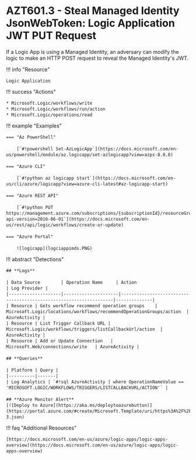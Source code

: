 # AZT601.3 - Steal Managed Identity JsonWebToken: Logic Application JWT PUT Request

If a Logic App is using a Managed Identity, an adversary can modify the logic to make an HTTP POST request to reveal the Managed Identity's JWT.

!!! info "Resource" 

	Logic Application

!!! success "Actions" 

	* Microsoft.Logic/workflows/write
	* Microsoft.Logic/workflows/run/action
	* Microsoft.Logic/operations/read

!!! example "Examples"

    === "Az PowerShell"

		[`#!powershell Set-AzLogicApp`](https://docs.microsoft.com/en-us/powershell/module/az.logicapp/set-azlogicapp?view=azps-8.0.0)
		
	=== "Azure CLI"
	
		[`#!python az logicapp start`](https://docs.microsoft.com/en-us/cli/azure/logicapp?view=azure-cli-latest#az-logicapp-start)	

	=== "Azure REST API"
	
		[`#!python PUT https://management.azure.com/subscriptions/{subscriptionId}/resourceGroups/{resourceGroupName}/providers/Microsoft.Logic/workflows/{workflowName}?api-version=2016-06-01`](https://docs.microsoft.com/en-us/rest/api/logic/workflows/create-or-update)	

    === "Azure Portal"

		![logicapp](logciappimds.PNG)

!!! abstract "Detections"

	## **Logs** 

    | Data Source        | Operation Name     | Action                                                            | Log Provider |
    |--------------------|---------------------|-------------------------------------------------------------------|--------------|
    | Resource | Gets workflow recommend operation groups	 | Microsoft.Logic/locations/workflows/recommendOperationGroups/action	| AzureActivity |
    | Resource | List Trigger Callback URL | Microsoft.Logic/workflows/triggers/listCallbackUrl/action	| AzureActivity |
    | Resource | Add or Update Connection	| Microsoft.Web/connections/write	| AzureActivity |

	## **Queries**

	| Platform | Query |
    |----------|-------|
	| Log Analytics | `#!sql AzureActivity | where OperationNameValue == 'MICROSOFT.LOGIC/WORKFLOWS/TRIGGERS/LISTCALLBACKURL/ACTION'` |	
	
	## **Azure Monitor Alert**
	[![Deploy to Azure](https://aka.ms/deploytoazurebutton)](https://portal.azure.com/#create/Microsoft.Template/uri/https%3A%2F%2Fraw.githubusercontent.com%2Fmicrosoft%2FAzDetectSuite%2Fmain%2FAzureThreatResearchMatrix%2FCredentialAccess%2FAZT601%2FAZT601-3.json)
	
!!! faq "Additional Resources"

	[https://docs.microsoft.com/en-us/azure/logic-apps/logic-apps-overview](https://docs.microsoft.com/en-us/azure/logic-apps/logic-apps-overview)
